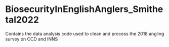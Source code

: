 # BiosecurityInEnglishAnglers_Smithetal2022
Contains the data analysis code used to clean and process the 2018 angling survey on CCD and INNS
